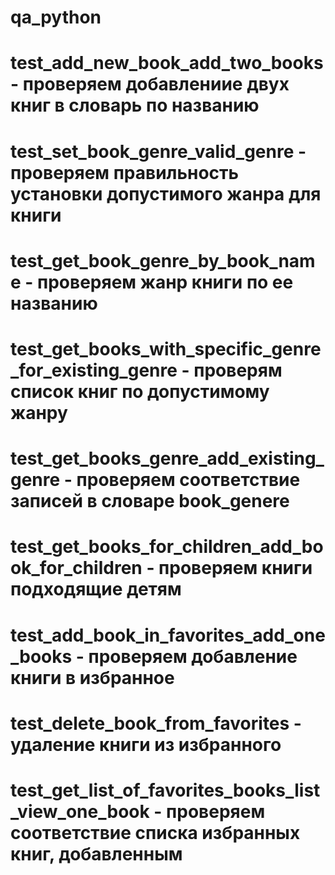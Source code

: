 # qa_python
# test_add_new_book_add_two_books - проверяем добавлениие двух книг в словарь по названию
# test_set_book_genre_valid_genre - проверяем правильность установки допустимого жанра для книги
# test_get_book_genre_by_book_name - проверяем жанр книги по ее названию
# test_get_books_with_specific_genre_for_existing_genre - проверям список книг по допустимому жанру
# test_get_books_genre_add_existing_genre - проверяем соответствие записей в словаре book_genere
# test_get_books_for_children_add_book_for_children - проверяем книги подходящие детям
# test_add_book_in_favorites_add_one_books - проверяем добавление книги в избранное
# test_delete_book_from_favorites - удаление книги из избранного
# test_get_list_of_favorites_books_list_view_one_book - проверяем соответствие списка избранных книг, добавленным